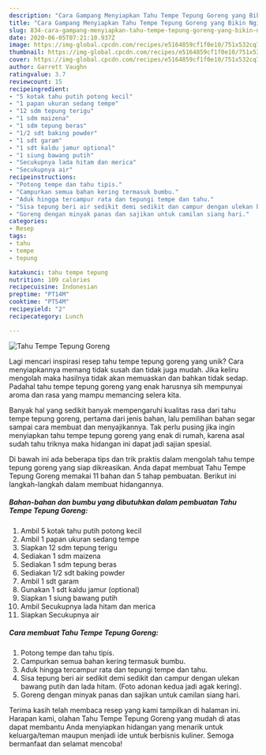 ```yaml
---
description: "Cara Gampang Menyiapkan Tahu Tempe Tepung Goreng yang Bikin Ngiler"
title: "Cara Gampang Menyiapkan Tahu Tempe Tepung Goreng yang Bikin Ngiler"
slug: 834-cara-gampang-menyiapkan-tahu-tempe-tepung-goreng-yang-bikin-ngiler
date: 2020-06-05T07:21:10.937Z
image: https://img-global.cpcdn.com/recipes/e5164859cf1f0e10/751x532cq70/tahu-tempe-tepung-goreng-foto-resep-utama.jpg
thumbnail: https://img-global.cpcdn.com/recipes/e5164859cf1f0e10/751x532cq70/tahu-tempe-tepung-goreng-foto-resep-utama.jpg
cover: https://img-global.cpcdn.com/recipes/e5164859cf1f0e10/751x532cq70/tahu-tempe-tepung-goreng-foto-resep-utama.jpg
author: Garrett Vaughn
ratingvalue: 3.7
reviewcount: 15
recipeingredient:
- "5 kotak tahu putih potong kecil"
- "1 papan ukuran sedang tempe"
- "12 sdm tepung terigu"
- "1 sdm maizena"
- "1 sdm tepung beras"
- "1/2 sdt baking powder"
- "1 sdt garam"
- "1 sdt kaldu jamur optional"
- "1 siung bawang putih"
- "Secukupnya lada hitam dan merica"
- "Secukupnya air"
recipeinstructions:
- "Potong tempe dan tahu tipis."
- "Campurkan semua bahan kering termasuk bumbu."
- "Aduk hingga tercampur rata dan tepungi tempe dan tahu."
- "Sisa tepung beri air sedikit demi sedikit dan campur dengan ulekan bawang putih dan lada hitam. (Foto adonan kedua jadi agak kering)."
- "Goreng dengan minyak panas dan sajikan untuk camilan siang hari."
categories:
- Resep
tags:
- tahu
- tempe
- tepung

katakunci: tahu tempe tepung 
nutrition: 109 calories
recipecuisine: Indonesian
preptime: "PT14M"
cooktime: "PT54M"
recipeyield: "2"
recipecategory: Lunch

---
```



![Tahu Tempe Tepung Goreng](https://img-global.cpcdn.com/recipes/e5164859cf1f0e10/751x532cq70/tahu-tempe-tepung-goreng-foto-resep-utama.jpg)

Lagi mencari inspirasi resep tahu tempe tepung goreng yang unik? Cara menyiapkannya memang tidak susah dan tidak juga mudah. Jika keliru mengolah maka hasilnya tidak akan memuaskan dan bahkan tidak sedap. Padahal tahu tempe tepung goreng yang enak harusnya sih mempunyai aroma dan rasa yang mampu memancing selera kita.



Banyak hal yang sedikit banyak mempengaruhi kualitas rasa dari tahu tempe tepung goreng, pertama dari jenis bahan, lalu pemilihan bahan segar sampai cara membuat dan menyajikannya. Tak perlu pusing jika ingin menyiapkan tahu tempe tepung goreng yang enak di rumah, karena asal sudah tahu triknya maka hidangan ini dapat jadi sajian spesial.


Di bawah ini ada beberapa tips dan trik praktis dalam mengolah tahu tempe tepung goreng yang siap dikreasikan. Anda dapat membuat Tahu Tempe Tepung Goreng memakai 11 bahan dan 5 tahap pembuatan. Berikut ini langkah-langkah dalam membuat hidangannya.

<!--inarticleads1-->

##### Bahan-bahan dan bumbu yang dibutuhkan dalam pembuatan Tahu Tempe Tepung Goreng:

1. Ambil 5 kotak tahu putih potong kecil
1. Ambil 1 papan ukuran sedang tempe
1. Siapkan 12 sdm tepung terigu
1. Sediakan 1 sdm maizena
1. Sediakan 1 sdm tepung beras
1. Sediakan 1/2 sdt baking powder
1. Ambil 1 sdt garam
1. Gunakan 1 sdt kaldu jamur (optional)
1. Siapkan 1 siung bawang putih
1. Ambil Secukupnya lada hitam dan merica
1. Siapkan Secukupnya air




<!--inarticleads2-->

##### Cara membuat Tahu Tempe Tepung Goreng:

1. Potong tempe dan tahu tipis.
1. Campurkan semua bahan kering termasuk bumbu.
1. Aduk hingga tercampur rata dan tepungi tempe dan tahu.
1. Sisa tepung beri air sedikit demi sedikit dan campur dengan ulekan bawang putih dan lada hitam. (Foto adonan kedua jadi agak kering).
1. Goreng dengan minyak panas dan sajikan untuk camilan siang hari.




Terima kasih telah membaca resep yang kami tampilkan di halaman ini. Harapan kami, olahan Tahu Tempe Tepung Goreng yang mudah di atas dapat membantu Anda menyiapkan hidangan yang menarik untuk keluarga/teman maupun menjadi ide untuk berbisnis kuliner. Semoga bermanfaat dan selamat mencoba!
